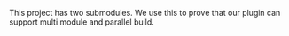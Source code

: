 This project has two submodules.
We use this to prove that our plugin can support multi module and parallel build.
